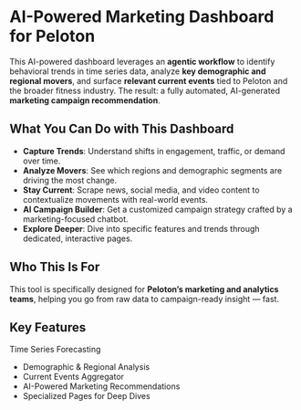 # AI-Powered Marketing Dashboard for Peloton

This AI-powered dashboard leverages an **agentic workflow** to identify behavioral trends in time series data, analyze **key demographic and regional movers**, and surface **relevant current events** tied to Peloton and the broader fitness industry. The result: a fully automated, AI-generated **marketing campaign recommendation**.

## What You Can Do with This Dashboard

- **Capture Trends**: Understand shifts in engagement, traffic, or demand over time.
- **Analyze Movers**: See which regions and demographic segments are driving the most change.
- **Stay Current**: Scrape news, social media, and video content to contextualize movements with real-world events.
- **AI Campaign Builder**: Get a customized campaign strategy crafted by a marketing-focused chatbot.
- **Explore Deeper**: Dive into specific features and trends through dedicated, interactive pages.

## Who This Is For

This tool is specifically designed for **Peloton’s marketing and analytics teams**, helping you go from raw data to campaign-ready insight — fast.

## Key Features

 Time Series Forecasting
- Demographic & Regional Analysis
- Current Events Aggregator
- AI-Powered Marketing Recommendations
- Specialized Pages for Deep Dives

